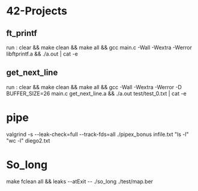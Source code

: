 # 42-Projects


## ft_printf
run : clear && make clean && make all && gcc main.c -Wall -Wextra -Werror libftprintf.a && ./a.out | cat -e


## get_next_line

run :  clear && make clean && make all && gcc -Wall -Wextra -Werror -D BUFFER_SIZE=26 main.c get_next_line.a && ./a.out test/test_0.txt | cat -e

# pipe

valgrind -s --leak-check=full --track-fds=all ./pipex_bonus infile.txt  "ls -l" "wc -l"  diego2.txt

# So_long

make fclean all && leaks --atExit -- ./so_long ./test/map.ber
